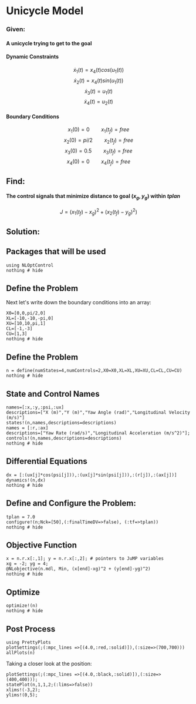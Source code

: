 # Unicycle Model

### Given:
#### A unicycle trying to get to the goal
#### Dynamic Constraints
$$\dot{x}_1(t)=x_4(t)cos(u_1(t))$$
$$\dot{x}_2(t)=x_4(t)sin(u_1(t))$$
$$\dot{x}_3(t)=u_1(t)$$
$$\dot{x}_4(t)=u_2(t)$$

#### Boundary Conditions
$${x}_1(0)=0 \qquad {x}_1(t_f)=free$$
$${x}_2(0)=pi/2\qquad {x}_2(t_f)=free$$
$${x}_3(0)=0.5\qquad {x}_3(t_f)=free$$
$${x}_4(0)=0\qquad {x}_4(t_f)=free$$

## Find:
#### The control signals that minimize distance to goal $(x_g,y_g)$ within $tplan$
$$J=({x}_1(t_f)-x_g)^2 + ({x}_2(t_f)-y_g)^2)$$

## Solution:
## Packages that will be used
```@example Unicycle
using NLOptControl
nothing # hide
```

## Define the Problem
Next let's write down the boundary conditions into an array:
```@example Unicycle
X0=[0,0,pi/2,0]
XL=[-10,-10,-pi,0]
XU=[10,10,pi,1]
CL=[-1,-3]
CU=[1,3]
nothing # hide
```

## Define the Problem
```@example Unicycle
n = define(numStates=4,numControls=2,X0=X0,XL=XL,XU=XU,CL=CL,CU=CU)
nothing # hide
```

## State and Control Names
```@example Unicycle
names=[:x,:y,:psi,:ux]
descriptions=["X (m)","Y (m)","Yaw Angle (rad)","Longitudinal Velocity (m/s)"]
states!(n,names,descriptions=descriptions)
names = [:r,:ax]
descriptions=["Yaw Rate (rad/s)","Longitudinal Acceleration (m/s^2)"];
controls!(n,names,descriptions=descriptions)
nothing # hide
```

## Differential Equations
```@example Unicycle
dx = [:(ux[j]*cos(psi[j])),:(ux[j]*sin(psi[j])),:(r[j]),:(ax[j])]
dynamics!(n,dx)
nothing # hide
```

## Define and Configure the Problem:
```@example Unicycle
tplan = 7.0
configure!(n;Nck=[50],(:finalTimeDV=>false), (:tf=>tplan))
nothing # hide
```

## Objective Function
```@example Unicycle
x = n.r.x[:,1]; y = n.r.x[:,2]; # pointers to JuMP variables
xg = -2; yg = 4;
@NLobjective(n.mdl, Min, (x[end]-xg)^2 + (y[end]-yg)^2)
nothing # hide
```

## Optimize
```@example Unicycle
optimize!(n)
nothing # hide
```

## Post Process
```@example Unicycle
using PrettyPlots
plotSettings(;(:mpc_lines =>[(4.0,:red,:solid)]),(:size=>(700,700)))
allPlots(n)
```

Taking a closer look at the position:
```@example Unicycle
plotSettings(;(:mpc_lines =>[(4.0,:black,:solid)]),(:size=>(400,400)));
statePlot(n,1,1,2;(:lims=>false))
xlims!(-3,2);
ylims!(0,5);
```
